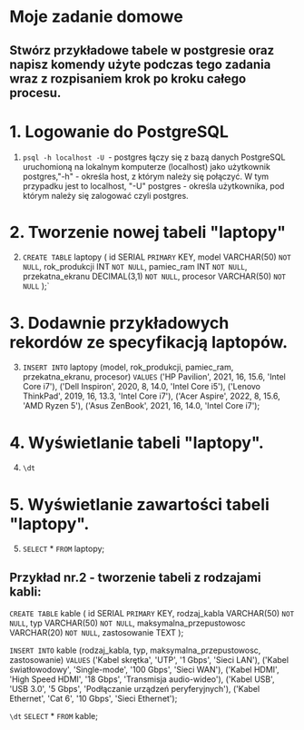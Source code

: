 # Moje zadanie domowe

## Stwórz przykładowe tabele w postgresie oraz napisz komendy użyte podczas tego zadania wraz z rozpisaniem krok po kroku całego procesu.

# 1. Logowanie do PostgreSQL
1. `psql -h localhost -U `- postgres łączy się z bazą danych PostgreSQL uruchomioną na lokalnym komputerze (localhost) jako użytkownik postgres,"-h" - określa host, z którym należy się połączyć. W tym przypadku jest to localhost, "-U" postgres - określa użytkownika, pod którym należy się zalogować czyli postgres.
# 2. Tworzenie nowej tabeli "laptopy"
2. `CREATE TABLE` laptopy (
    id SERIAL `PRIMARY` KEY,
    model VARCHAR(50) `NOT NULL`,
    rok_produkcji INT `NOT NULL`,
    pamiec_ram INT `NOT NULL`,
    przekatna_ekranu DECIMAL(3,1) `NOT NULL`,
    procesor VARCHAR(50) `NOT NULL`
    );`
# 3. Dodawnie przykładowych rekordów ze specyfikacją laptopów.
3. `INSERT INTO` laptopy (model, rok_produkcji, pamiec_ram, przekatna_ekranu, procesor)
`VALUES`
    ('HP Pavilion', 2021, 16, 15.6, 'Intel Core i7'),
    ('Dell Inspiron', 2020, 8, 14.0, 'Intel Core i5'),
    ('Lenovo ThinkPad', 2019, 16, 13.3, 'Intel Core i7'),
    ('Acer Aspire', 2022, 8, 15.6, 'AMD Ryzen 5'),
    ('Asus ZenBook', 2021, 16, 14.0, 'Intel Core i7');
# 4. Wyświetlanie tabeli "laptopy".
4. `\dt` 
# 5. Wyświetlanie zawartości tabeli "laptopy".
5. `SELECT` * `FROM` laptopy;

## Przykład nr.2 - tworzenie tabeli z rodzajami kabli:

`CREATE TABLE` kable (
    id SERIAL `PRIMARY` KEY,
    rodzaj_kabla VARCHAR(50) `NOT NULL`,
    typ VARCHAR(50) `NOT NULL`,
    maksymalna_przepustowosc VARCHAR(20) `NOT NULL`,
    zastosowanie TEXT
);

`INSERT INTO` kable (rodzaj_kabla, typ, maksymalna_przepustowosc, zastosowanie)
`VALUES`
    ('Kabel skrętka', 'UTP', '1 Gbps', 'Sieci LAN'),
    ('Kabel światłowodowy', 'Single-mode', '100 Gbps', 'Sieci WAN'),
    ('Kabel HDMI', 'High Speed HDMI', '18 Gbps', 'Transmisja audio-wideo'),
    ('Kabel USB', 'USB 3.0', '5 Gbps', 'Podłączanie urządzeń peryferyjnych'),
    ('Kabel Ethernet', 'Cat 6', '10 Gbps', 'Sieci Ethernet');

`\dt`
`SELECT` * `FROM` kable;